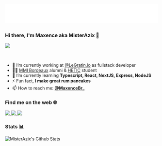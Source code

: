 <h1 align="center">
  <img src="https://raw.githubusercontent.com/MisterAzix/MisterAzix/main/banner_name.svg" alt="Maxence MisterAzix" />
</h1>

### Hi there, I'm Maxence aka MisterAzix 👋
![](https://komarev.com/ghpvc/?username=MisterAzix&style=flat-square&label=VIEWS&color=41b883)

<br>

- 🔭 I’m currently working at [@LeGratin.io](https://github.com/LeGratin) as fullstack developer
- 👨‍🎓 [MMI Bordeaux](https://www.mmibordeaux.com/) alumni & [HETIC](https://www.hetic.net/) student
- 🌱 I’m currently learning **Typescript, React, NextJS, Express, NodeJS**
- ⚡ Fun fact, **I make great rum pancakes**
- 📫 How to reach me: **[@MaxenceBr_](https://twitter.com/MaxenceBr_)**

### Find me on the web 🌐

<p align="left">
  <a href="https://www.maxencebreuilles.fr/">
    <img src="https://img.shields.io/badge/my_portfolio-41b883?style=for-the-badge&logo=ko-fi&logoColor=white">
  </a>
  <a href="https://www.linkedin.com/in/maxence-breuilles/">
    <img src="https://img.shields.io/badge/linkedin-41b883?style=for-the-badge&logo=linkedin&logoColor=white">
  </a>
  <a href="https://www.behance.net/maxence-br">
    <img src="https://img.shields.io/badge/behance-41b883?style=for-the-badge&logo=behance&logoColor=white">
  </a>
</p>

### Stats 📊

<img alt="MisterAzix's Github Stats" src="https://github-readme-stats.jha-vineet69.vercel.app/api?username=MisterAzix&hide=stars&show_icons=true&hide_border=true&theme=vue-dark"/>
